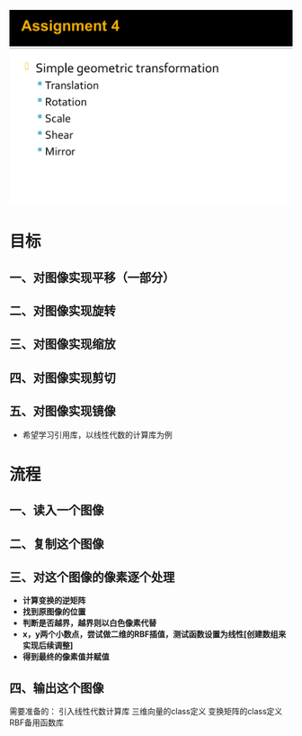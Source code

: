![Alt text](Assignment4.png)

# 目标
## 一、对图像实现平移（一部分）
## 二、对图像实现旋转
## 三、对图像实现缩放
## 四、对图像实现剪切
## 五、对图像实现镜像

+ 希望学习引用库，以线性代数的计算库为例

# 流程
## 一、读入一个图像
## 二、复制这个图像
## 三、对这个图像的像素逐个处理
+ **计算变换的逆矩阵**
+ **找到原图像的位置**
+ **判断是否越界，越界则以白色像素代替**
+ **x，y两个小数点，尝试做二维的RBF插值，测试函数设置为线性[创建数组来实现后续调整]**
+ **得到最终的像素值并赋值**
## 四、输出这个图像

需要准备的：
引入线性代数计算库
三维向量的class定义
变换矩阵的class定义
RBF备用函数库